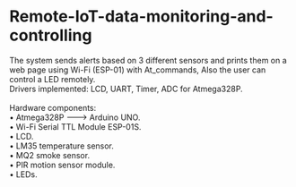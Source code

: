 # Remote-IoT-data-monitoring-and-controlling
The system sends alerts based on 3 different sensors and prints them on a web page using Wi-Fi (ESP-01) with At_commands, Also the user can control a LED remotely.<br />
Drivers implemented: LCD, UART, Timer, ADC for Atmega328P.<br />
<br />
Hardware components:<br />
• Atmega328P ---> Arduino UNO.<br />
• Wi-Fi Serial TTL Module ESP-01S.<br />
• LCD.<br />
• LM35 temperature sensor.<br />
• MQ2 smoke sensor.<br />
• PIR motion sensor module.<br />
• LEDs.<br />
